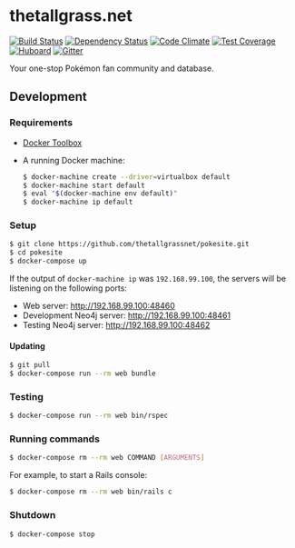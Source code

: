 # thetallgrass.net

[![Build Status](http://img.shields.io/travis/thetallgrassnet/pokesite.svg?style=flat)](https://travis-ci.org/thetallgrassnet/pokesite)
[![Dependency Status](http://img.shields.io/gemnasium/thetallgrassnet/pokesite.svg?style=flat)](https://gemnasium.com/thetallgrassnet/pokesite)
[![Code Climate](http://img.shields.io/codeclimate/github/thetallgrassnet/pokesite.svg?style=flat)](https://codeclimate.com/github/thetallgrassnet/pokesite)
[![Test Coverage](http://img.shields.io/codeclimate/coverage/github/thetallgrassnet/pokesite.svg?style=flat)](https://codeclimate.com/github/thetallgrassnet/pokesite)
[![Huboard](https://img.shields.io/github/issues/thetallgrassnet/pokesite.svg?style=flat)](https://huboard.com/thetallgrassnet/pokesite/)
[![Gitter](https://img.shields.io/badge/gitter-join%20chat-brightgreen.svg?style=flat)](https://gitter.im/thetallgrassnet/pokesite?utm_source=badge&utm_medium=badge&utm_campaign=pr-badge)

Your one-stop Pokémon fan community and database.

## Development

### Requirements

  * [Docker Toolbox](https://www.docker.com/toolbox)
  * A running Docker machine:

    ```bash
    $ docker-machine create --driver=virtualbox default
    $ docker-machine start default
    $ eval "$(docker-machine env default)"
    $ docker-machine ip default
    ```

### Setup

```bash
$ git clone https://github.com/thetallgrassnet/pokesite.git
$ cd pokesite
$ docker-compose up
```

If the output of `docker-machine ip` was `192.168.99.100`, the servers will
be listening on the following ports:

 * Web server: http://192.168.99.100:48460
 * Development Neo4j server: http://192.168.99.100:48461
 * Testing Neo4j server: http://192.168.99.100:48462

#### Updating

```bash
$ git pull
$ docker-compose run --rm web bundle
```

### Testing

```bash
$ docker-compose run --rm web bin/rspec
```

### Running commands

```bash
$ docker-compose rm --rm web COMMAND [ARGUMENTS]
```

For example, to start a Rails console:

```bash
$ docker-compose rm --rm web bin/rails c
```

### Shutdown

```bash
$ docker-compose stop
```
